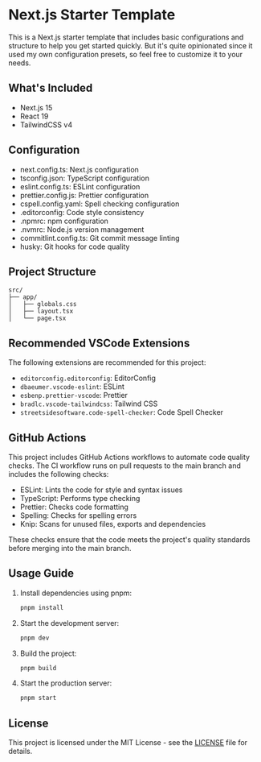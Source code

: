# Next.js Starter Template

This is a Next.js starter template that includes basic configurations and structure to help you get started quickly. But it's quite opinionated since it used my own configuration presets, so feel free to customize it to your needs.

## What's Included

- Next.js 15
- React 19
- TailwindCSS v4

## Configuration

- next.config.ts: Next.js configuration
- tsconfig.json: TypeScript configuration
- eslint.config.ts: ESLint configuration
- prettier.config.js: Prettier configuration
- cspell.config.yaml: Spell checking configuration
- .editorconfig: Code style consistency
- .npmrc: npm configuration
- .nvmrc: Node.js version management
- commitlint.config.ts: Git commit message linting
- husky: Git hooks for code quality

## Project Structure

```
src/
├── app/
│   ├── globals.css
│   ├── layout.tsx
│   └── page.tsx
```

## Recommended VSCode Extensions

The following extensions are recommended for this project:

- `editorconfig.editorconfig`: EditorConfig
- `dbaeumer.vscode-eslint`: ESLint
- `esbenp.prettier-vscode`: Prettier
- `bradlc.vscode-tailwindcss`: Tailwind CSS
- `streetsidesoftware.code-spell-checker`: Code Spell Checker

## GitHub Actions

This project includes GitHub Actions workflows to automate code quality checks. The CI workflow runs on pull requests to the main branch and includes the following checks:

- ESLint: Lints the code for style and syntax issues
- TypeScript: Performs type checking
- Prettier: Checks code formatting
- Spelling: Checks for spelling errors
- Knip: Scans for unused files, exports and dependencies

These checks ensure that the code meets the project's quality standards before merging into the main branch.

## Usage Guide

1. Install dependencies using pnpm:
   ```bash
   pnpm install
   ```
2. Start the development server:
   ```bash
   pnpm dev
   ```
3. Build the project:
   ```bash
   pnpm build
   ```
4. Start the production server:
   ```bash
   pnpm start
   ```

## License

This project is licensed under the MIT License - see the [LICENSE](LICENSE) file for details.
